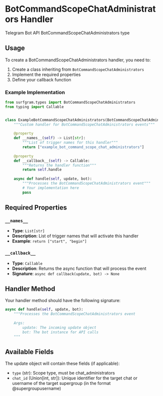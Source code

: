 # BotCommandScopeChatAdministrators Handler

Telegram Bot API BotCommandScopeChatAdministrators type

## Usage

To create a BotCommandScopeChatAdministrators handler, you need to:

1. Create a class inheriting from `BotCommandScopeChatAdministrators`
2. Implement the required properties
3. Define your callback function

### Example Implementation

```python
from surfgram.types import BotCommandScopeChatAdministrators
from typing import Callable


class ExampleBotCommandScopeChatAdministrators(BotCommandScopeChatAdministrators):
    """Custom handler for BotCommandScopeChatAdministrators events"""
    
    @property
    def __names__(self) -> List[str]:
        """List of trigger names for this handler"""
        return ["example_bot_command_scope_chat_administrators"]
    
    @property
    def __callback__(self) -> Callable:
        """Returns the handler function"""
        return self.handle
    
    async def handle(self, update, bot):
        """Processes the BotCommandScopeChatAdministrators event"""
        # Your implementation here
        pass
```

## Required Properties

### `__names__`
- **Type**: `List[str]`
- **Description**: List of trigger names that will activate this handler
- **Example**: `return ["start", "begin"]`

### `__callback__`
- **Type**: `Callable`
- **Description**: Returns the async function that will process the event
- **Signature**: `async def callback(update, bot) -> None`

## Handler Method

Your handler method should have the following signature:

```python
async def handle(self, update, bot):
    """Processes the BotCommandScopeChatAdministrators event
    
    Args:
        update: The incoming update object
        bot: The bot instance for API calls
    """
```

## Available Fields

The update object will contain these fields (if applicable):

- `type` (str): Scope type, must be chat_administrators
- `chat_id` (Union[int, str]): Unique identifier for the target chat or username of the target supergroup (in the format @supergroupusername)

